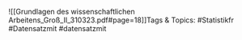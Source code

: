 
![[Grundlagen des wissenschaftlichen Arbeitens_Groß_II_310323.pdf#page=18]]Tags & Topics:
   #Statistikfr
   #Datensatzmit
   #datensatzmit
